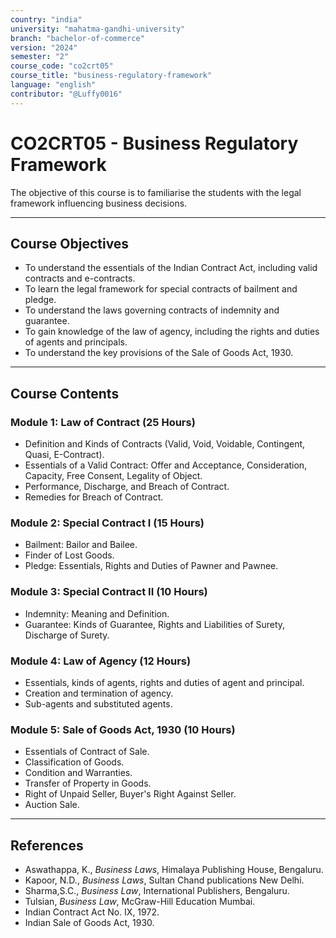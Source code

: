 ```yaml
---
country: "india"
university: "mahatma-gandhi-university"
branch: "bachelor-of-commerce"
version: "2024"
semester: "2"
course_code: "co2crt05"
course_title: "business-regulatory-framework"
language: "english"
contributor: "@Luffy0016"
---
```

# CO2CRT05 - Business Regulatory Framework

The objective of this course is to familiarise the students with the legal framework influencing business decisions.

---
## Course Objectives

* To understand the essentials of the Indian Contract Act, including valid contracts and e-contracts.
* To learn the legal framework for special contracts of bailment and pledge.
* To understand the laws governing contracts of indemnity and guarantee.
* To gain knowledge of the law of agency, including the rights and duties of agents and principals.
* To understand the key provisions of the Sale of Goods Act, 1930.

---
## Course Contents

### Module 1: Law of Contract (25 Hours)
* Definition and Kinds of Contracts (Valid, Void, Voidable, Contingent, Quasi, E-Contract).
* Essentials of a Valid Contract: Offer and Acceptance, Consideration, Capacity, Free Consent, Legality of Object.
* Performance, Discharge, and Breach of Contract.
* Remedies for Breach of Contract.

### Module 2: Special Contract I (15 Hours)
* Bailment: Bailor and Bailee.
* Finder of Lost Goods.
* Pledge: Essentials, Rights and Duties of Pawner and Pawnee.

### Module 3: Special Contract II (10 Hours)
* Indemnity: Meaning and Definition.
* Guarantee: Kinds of Guarantee, Rights and Liabilities of Surety, Discharge of Surety.

### Module 4: Law of Agency (12 Hours)
* Essentials, kinds of agents, rights and duties of agent and principal.
* Creation and termination of agency.
* Sub-agents and substituted agents.

### Module 5: Sale of Goods Act, 1930 (10 Hours)
* Essentials of Contract of Sale.
* Classification of Goods.
* Condition and Warranties.
* Transfer of Property in Goods.
* Right of Unpaid Seller, Buyer's Right Against Seller.
* Auction Sale.

---
## References
* Aswathappa, K., *Business Laws*, Himalaya Publishing House, Bengaluru.
* Kapoor, N.D., *Business Laws*, Sultan Chand publications New Delhi.
* Sharma,S.C., *Business Law*, International Publishers, Bengaluru.
* Tulsian, *Business Law*, McGraw-Hill Education Mumbai.
* Indian Contract Act No. IX, 1972.
* Indian Sale of Goods Act, 1930.
